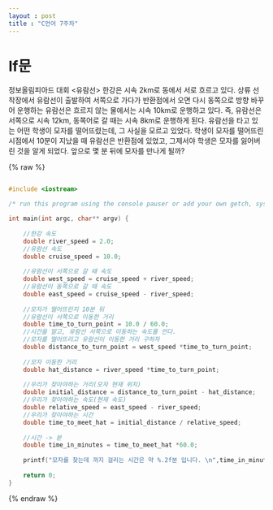 ```yaml
---
layout : post
title : "C언어 7주차"
---
```


# If문

정보올림피아드 대회
<유람선>
한강은 시속 2km로 동에서 서로 흐르고 있다.
상류 선착장에서 유람선이 출발하여 서쪽으로 가다가 반환점에서 오면 다시 동쪽으로 방향 바꾸어 운행하는 유람선은 흐르지 않는 물에서는 시속 10km로 운행하고 있다.
즉, 유람선은 서쪽으로 시속 12km, 동쪽어로 갈 때는 시속 8km로 운행하게 된다.
유람선을 타고 있는 어떤 학생이 모자를 떨어뜨렸는데, 그 사실을 모르고 있었다.
학생이 모자를 떨어뜨린 시점에서  10분이 지났을 때 유람선은 반환점에 있었고, 그제서야 학생은 모자를 잃어버린 것을 알게 되었다.
앞으로 몇 분 뒤에 모자를 만나게 될까?

{% raw %}
```cpp  

#include <iostream>

/* run this program using the console pauser or add your own getch, system("pause") or input loop */

int main(int argc, char** argv) {
	
	//한강 속도
	double river_speed = 2.0;
	//유람선 속도
	double cruise_speed = 10.0;
	
	//유람선이 서쪽으로 갈 때 속도
	double west_speed = cruise_speed + river_speed;
	//유람선이 동쪽으로 갈 때 속도
	double east_speed = cruise_speed - river_speed;
	
	//모자가 떨어뜨린지 10분 뒤
	//유람선이 서쪽으로 이동한 거리
	double time_to_turn_point = 10.0 / 60.0;
	//시간을 알고, 유람선 서쪽으로 이동하는 속도를 안다.
	//모자를 떨어뜨리고 유람선이 이동한 거리 구하자
	double distance_to_turn_point = west_speed *time_to_turn_point;
	
	//모자 이동한 거리 
	double hat_distance = river_speed *time_to_turn_point;
	
	//우리가 찾아야하는 거리(모자 현재 위치) 
	double initial_distance = distance_to_turn_point - hat_distance;
	//우리가 찾아야하는 속도(현재 속도) 
	double relative_speed = east_speed - river_speed;
	//우리가 찾아야하는 시간
	double time_to_meet_hat = initial_distance / relative_speed;
	
	//시간 -> 분
	double time_in_minutes = time_to_meet_hat *60.0;
	
	printf("모자를 찾는데 까지 걸리는 시간은 약 %.2f분 입니다. \n",time_in_minutes); 
	
	return 0;
}
```

{% endraw %}
